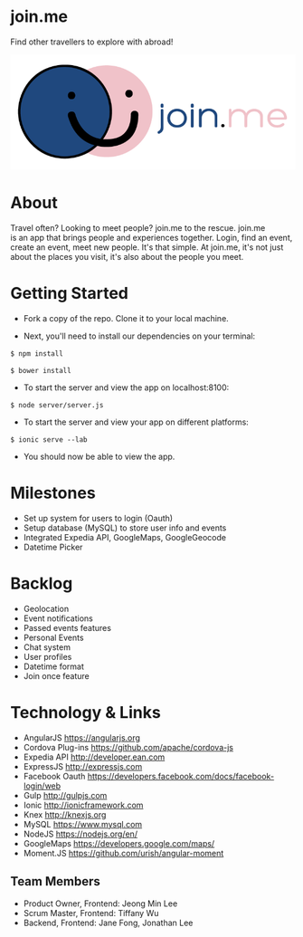 # join.me

Find other travellers to explore with abroad!

![join.me logo](./www/img/joinme.png "joinme")

# About
  Travel often? Looking to meet people? join.me to the rescue. join.me   
  is an app that brings people and experiences together. Login, find an event, create an event, meet new people. It's that simple. At join.me, it's not just about the places you visit, it's also about the people you meet.

# Getting Started
* Fork a copy of the repo. Clone it to your local machine. 
  
* Next, you'll need to install our dependencies on your terminal:

```
$ npm install
```
```
$ bower install
```

* To start the server and view the app on localhost:8100:

```
$ node server/server.js 
```
* To start the server and view your app on different platforms:

```
$ ionic serve --lab
```
* You should now be able to view the app. 
  
# Milestones
* Set up system for users to login (Oauth)
* Setup database (MySQL) to store user info and events
* Integrated Expedia API, GoogleMaps, GoogleGeocode 
* Datetime Picker

# Backlog
* Geolocation
* Event notifications
* Passed events features
* Personal Events
* Chat system
* User profiles
* Datetime format
* Join once feature

# Technology & Links

* AngularJS <https://angularjs.org>
* Cordova Plug-ins <https://github.com/apache/cordova-js>
* Expedia API <http://developer.ean.com>
* ExpressJS <http://expressjs.com>
* Facebook Oauth <https://developers.facebook.com/docs/facebook-login/web>
* Gulp <http://gulpjs.com>
* Ionic <http://ionicframework.com>
* Knex <http://knexjs.org>
* MySQL <https://www.mysql.com>
* NodeJS <https://nodejs.org/en/>
* GoogleMaps <https://developers.google.com/maps/>
* Moment.JS <https://github.com/urish/angular-moment>


## Team Members ##

- Product Owner, Frontend: Jeong Min Lee
- Scrum Master, Frontend: Tiffany Wu
- Backend, Frontend: Jane Fong, Jonathan Lee
